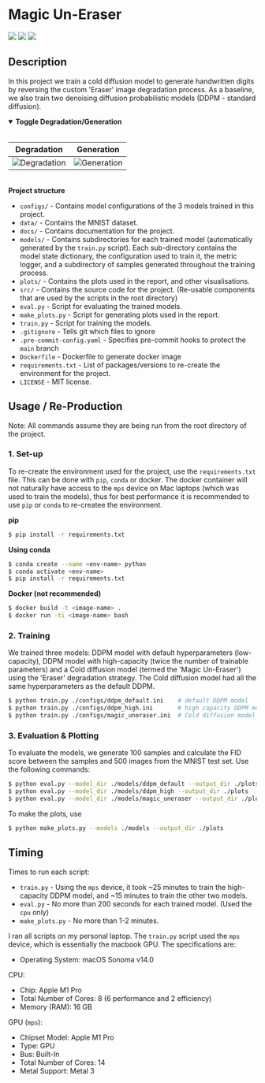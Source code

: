 # Magic Un-Eraser

<a href="https://pytorch.org/"><img src="https://img.shields.io/badge/PyTorch-v2.2.0-red.svg?logo=PyTorch&style=for-the-badge" /></a>
<a href="#"><img src="https://img.shields.io/badge/python-v3.12.2-blue.svg?logo=python&style=for-the-badge" /></a>
<a href="https://hub.docker.com/r/milesial/unet"><img src="https://img.shields.io/badge/docker%20image-available-blue?logo=Docker&style=for-the-badge" /></a>

## Description

In this project we train a cold diffusion model to generate handwritten digits by reversing the custom 'Eraser' image degradation process. As a baseline, we also train two denoising diffusion probabilistic models (DDPM - standard diffusion).

<details open>
<summary><b>Toggle Degradation/Generation</b></summary>
<br>

| Degradation | Generation |
|:-:|:-:|
| ![Degradation](plots/degradation.gif) | ![Generation](plots/reconstruction.gif) |
</details>

<br>
<b>Project structure</b>

- `configs/` - Contains model configurations of the 3 models trained in this project.
- `data/` - Contains the MNIST dataset.
- `docs/` - Contains documentation for the project.
- `models/` - Contains subdirectories for each trained model (automatically generated by the `train.py` script). Each sub-directory contains the model state dictionary, the configuration used to train it, the metric logger, and a subdirectory of samples generated throughout the training process.
- `plots/` - Contains the plots used in the report, and other visualisations.
- `src/` - Contains the source code for the project. (Re-usable components that are used by the scripts in the root directory)
- `eval.py` - Script for evaluating the trained models.
- `make_plots.py` - Script for generating plots used in the report.
- `train.py` - Script for training the models.
- `.gitignore` - Tells git which files to ignore
- `.pre-commit-config.yaml` - Specifies pre-commit hooks to protect the `main` branch
- `Dockerfile` - Dockerfile to generate docker image
- `requirements.txt` - List of packages/versions to re-create the environment for the project.
- `LICENSE` - MIT license.

## Usage / Re-Production

Note: All commands assume they are being run from the root directory of the project.

### 1. Set-up

To re-create the environment used for the project, use the `requirements.txt` file. This can be done with `pip`, `conda` or docker. The docker container will not naturally have access to the `mps` device on Mac laptops (which was used to train the models), thus for best performance it is recommended to use `pip` or `conda` to re-createe the environment.

<b>pip</b>

```bash
$ pip install -r requirements.txt
```

<b>Using conda</b>

```bash
$ conda create --name <env-name> python
$ conda activate <env-name>
$ pip install -r requirements.txt
```

<b>Docker (not recommended)</b>

```bash
$ docker build -t <image-name> .
$ docker run -ti <image-name> bash
```

### 2. Training

We trained three models: DDPM model with default hyperparameters (low-capacity), DDPM model with high-capacity (twice the number of trainable parameters) and a Cold diffusion model (termed the 'Magic Un-Eraser') using the 'Eraser' degradation strategy. The Cold diffusion model had all the same hyperparameters as the default DDPM.

```bash
$ python train.py ./configs/ddpm_default.ini    # default DDPM model
$ python train.py ./configs/ddpm_high.ini       # high capacity DDPM model
$ python train.py ./configs/magic_uneraser.ini  # Cold diffusion model ("Magic Un-Eraser")
```

### 3. Evaluation & Plotting

To evaluate the models, we generate 100 samples and calculate the FID score between the samples and 500 images from the MNIST test set. Use the following commands:

```bash
$ python eval.py --model_dir ./models/ddpm_default --output_dir ./plots
$ python eval.py --model_dir ./models/ddpm_high --output_dir ./plots
$ python eval.py --model_dir ./models/magic_uneraser --output_dir ./plots
```

To make the plots, use

```bash
$ python make_plots.py --models ./models --output_dir ./plots
```

## Timing

Times to run each script:
- `train.py` - Using the `mps` device, it took ~25 minutes to train the high-capacity DDPM model, and ~15 minutes to train the other two models.
- `eval.py` - No more than 200 seconds for each trained model. (Used the `cpu` only)
- `make_plots.py` - No more than 1-2 minutes.

I ran all scripts on my personal laptop. The `train.py` script used the `mps` device, which is essentially the macbook GPU. The specifications are:
- Operating System: macOS Sonoma v14.0

CPU:
- Chip:	Apple M1 Pro
- Total Number of Cores: 8 (6 performance and 2 efficiency)
- Memory (RAM): 16 GB

GPU (`mps`):
- Chipset Model: Apple M1 Pro
- Type: GPU
- Bus: Built-In
- Total Number of Cores: 14
- Metal Support: Metal 3
